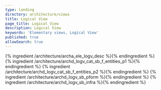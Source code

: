 ```yaml
---
type: landing
directory: architecture/views
title: Logical View
page_title: Logical View
description: Logical View
keywords: 'Elementary views, Logical View'
published: true
allowSearch: true
---
```


{% ingredient /architecture/archa_ele_logv_desc %}{% endingredient %}
{% ingredient /architecture/archd_logv_cat_sb_f_entities_p1 %}{% endingredient %}
{% ingredient /architecture/archd_logv_cat_sb_f_entities_p2 %}{% endingredient %}
{% ingredient /architecture/archd_logv_sb_pform %}{% endingredient %}
{% ingredient /architecture/archd_logv_sb_infra %}{% endingredient %}
